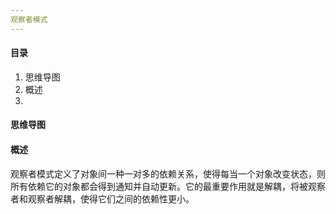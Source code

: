 ```yaml
---
观察者模式
---
```


#### 目录

1. 思维导图
2. 概述
3. 

#### 思维导图

#### 概述

观察者模式定义了对象间一种一对多的依赖关系，使得每当一个对象改变状态，则所有依赖它的对象都会得到通知并自动更新。它的最重要作用就是解耦，将被观察者和观察者解耦，使得它们之间的依赖性更小。

